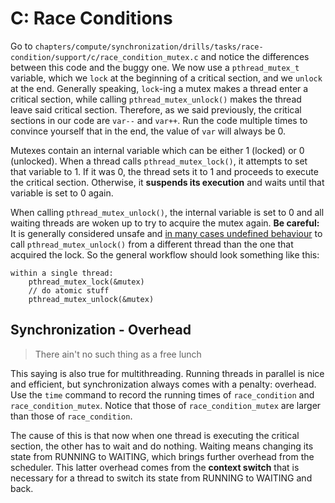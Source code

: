 # C: Race Conditions

Go to `chapters/compute/synchronization/drills/tasks/race-condition/support/c/race_condition_mutex.c` and notice the differences between this code and the buggy one.
We now use a `pthread_mutex_t` variable, which we `lock` at the beginning of a critical section, and we `unlock` at the end.
Generally speaking, `lock`-ing a mutex makes a thread enter a critical section, while calling `pthread_mutex_unlock()` makes the thread leave said critical section.
Therefore, as we said previously, the critical sections in our code are `var--` and `var++`.
Run the code multiple times to convince yourself that in the end, the value of `var` will always be 0.

Mutexes contain an internal variable which can be either 1 (locked) or 0 (unlocked).
When a thread calls `pthread_mutex_lock()`, it attempts to set that variable to 1.
If it was 0, the thread sets it to 1 and proceeds to execute the critical section.
Otherwise, it **suspends its execution** and waits until that variable is set to 0 again.

When calling `pthread_mutex_unlock()`, the internal variable is set to 0 and all waiting threads are woken up to try to acquire the mutex again.
**Be careful:** It is generally considered unsafe and [in many cases undefined behaviour](https://pubs.opengroup.org/onlinepubs/9699919799/functions/pthread_mutex_lock.html) to call `pthread_mutex_unlock()` from a different thread than the one that acquired the lock.
So the general workflow should look something like this:

```text
within a single thread:
    pthread_mutex_lock(&mutex)
    // do atomic stuff
    pthread_mutex_unlock(&mutex)
```

## Synchronization - Overhead

> There ain't no such thing as a free lunch

This saying is also true for multithreading.
Running threads in parallel is nice and efficient, but synchronization always comes with a penalty: overhead.
Use the `time` command to record the running times of `race_condition` and `race_condition_mutex`.
Notice that those of `race_condition_mutex` are larger than those of `race_condition`.

The cause of this is that now when one thread is executing the critical section, the other has to wait and do nothing.
Waiting means changing its state from RUNNING to WAITING, which brings further overhead from the scheduler.
This latter overhead comes from the **context switch** that is necessary for a thread to switch its state from RUNNING to WAITING and back.
